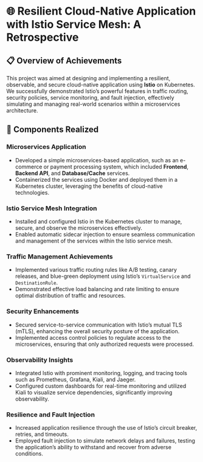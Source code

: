 # 🌐 Resilient Cloud-Native Application with Istio Service Mesh: A Retrospective

## 📋 Overview of Achievements

This project was aimed at designing and implementing a resilient, observable, and secure cloud-native application using **Istio** on Kubernetes. We successfully demonstrated Istio’s powerful features in traffic routing, security policies, service monitoring, and fault injection, effectively simulating and managing real-world scenarios within a microservices architecture.

## 🚀 Components Realized

### Microservices Application

- Developed a simple microservices-based application, such as an e-commerce or payment processing system, which included **Frontend**, **Backend API**, and **Database/Cache** services.
- Containerized the services using Docker and deployed them in a Kubernetes cluster, leveraging the benefits of cloud-native technologies.

### Istio Service Mesh Integration

- Installed and configured Istio in the Kubernetes cluster to manage, secure, and observe the microservices effectively.
- Enabled automatic sidecar injection to ensure seamless communication and management of the services within the Istio service mesh.

### Traffic Management Achievements

- Implemented various traffic routing rules like A/B testing, canary releases, and blue-green deployment using Istio’s `VirtualService` and `DestinationRule`.
- Demonstrated effective load balancing and rate limiting to ensure optimal distribution of traffic and resources.

### Security Enhancements

- Secured service-to-service communication with Istio’s mutual TLS (mTLS), enhancing the overall security posture of the application.
- Implemented access control policies to regulate access to the microservices, ensuring that only authorized requests were processed.

### Observability Insights

- Integrated Istio with prominent monitoring, logging, and tracing tools such as Prometheus, Grafana, Kiali, and Jaeger.
- Configured custom dashboards for real-time monitoring and utilized Kiali to visualize service dependencies, significantly improving observability.

### Resilience and Fault Injection

- Increased application resilience through the use of Istio’s circuit breaker, retries, and timeouts.
- Employed fault injection to simulate network delays and failures, testing the application’s ability to withstand and recover from adverse conditions.

